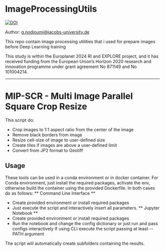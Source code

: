 # ImageProcessingUtils
[![DOI](https://zenodo.org/badge/287286230.svg)](https://zenodo.org/badge/latestdoi/287286230)

Author: g.nodjoumi@jacobs-university.de

This repo contain image processing utilities that i used for prepare images before Deep Learning training

This study is within the Europlanet 2024 RI and EXPLORE project, and it has received funding from the European Union’s Horizon 2020 research and innovation programme under grant agreement No 871149 and No 101004214.

_____________________________________________________________________________

# MIP-SCR - Multi Image Parallel Square Crop Resize
This script do:

- Crop images to 1:1 aspect ratio from the center of the image
- Remove black borders from image
- Resize cell-size of image to user-defined size
- Create tiles if images are above a user-defined limit
- Convert from JP2 format to Geotiff

## Usage
These tools can be used in a conda environment or in docker container.
For Conda environment, just install the required packages, activate the env, otherwise build the container using the provided Dockerfile. In both cases do as follows:
** Command Line Interface **
- Create provided environment or install required packages
- Just execute the script and interactively insert all parameters.
** Jupyter Notebook **
- Create provided environment or install required packages
- Run the notebook and change the config dictionary or just run and pass configs interactively
If using CLI execute the script passing at least --PATH argument

The script will automatically create subfolders containing the results. 

